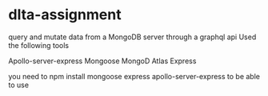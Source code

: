 # dlta-assignment

query and mutate data from a MongoDB server through a graphql api
Used the following tools

Apollo-server-express
Mongoose
MongoD Atlas
Express

you need to npm install mongoose express apollo-server-express to be able to use

